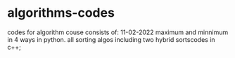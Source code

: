 # algorithms-codes
codes for algorithm couse
consists of:
11-02-2022
maximum and minnimum in 4 ways in python.
all sorting algos including two hybrid sortscodes in c++;
